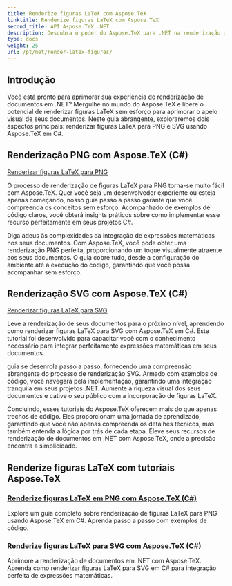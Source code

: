 ```yaml
---
title: Renderize figuras LaTeX com Aspose.TeX
linktitle: Renderize figuras LaTeX com Aspose.TeX
second_title: API Aspose.TeX .NET
description: Descubra o poder do Aspose.TeX para .NET na renderização de figuras LaTeX perfeitamente. Guias passo a passo, exemplos de código e muito mais para renderização de PNG e SVG em C#.
type: docs
weight: 25
url: /pt/net/render-latex-figures/
---
```

## Introdução

Você está pronto para aprimorar sua experiência de renderização de documentos em .NET? Mergulhe no mundo do Aspose.TeX e libere o potencial de renderizar figuras LaTeX sem esforço para aprimorar o apelo visual de seus documentos. Neste guia abrangente, exploraremos dois aspectos principais: renderizar figuras LaTeX para PNG e SVG usando Aspose.TeX em C#.

## Renderização PNG com Aspose.TeX (C#)

[Renderizar figuras LaTeX para PNG](./png-latex-figure-renderer-csharp/)

O processo de renderização de figuras LaTeX para PNG torna-se muito fácil com Aspose.TeX. Quer você seja um desenvolvedor experiente ou esteja apenas começando, nosso guia passo a passo garante que você compreenda os conceitos sem esforço. Acompanhado de exemplos de código claros, você obterá insights práticos sobre como implementar esse recurso perfeitamente em seus projetos C#.

Diga adeus às complexidades da integração de expressões matemáticas nos seus documentos. Com Aspose.TeX, você pode obter uma renderização PNG perfeita, proporcionando um toque visualmente atraente aos seus documentos. O guia cobre tudo, desde a configuração do ambiente até a execução do código, garantindo que você possa acompanhar sem esforço.

## Renderização SVG com Aspose.TeX (C#)

[Renderizar figuras LaTeX para SVG](./svg-latex-figure-renderer-csharp/)

Leve a renderização de seus documentos para o próximo nível, aprendendo como renderizar figuras LaTeX para SVG com Aspose.TeX em C#. Este tutorial foi desenvolvido para capacitar você com o conhecimento necessário para integrar perfeitamente expressões matemáticas em seus documentos.

guia se desenrola passo a passo, fornecendo uma compreensão abrangente do processo de renderização SVG. Armado com exemplos de código, você navegará pela implementação, garantindo uma integração tranquila em seus projetos .NET. Aumente a riqueza visual dos seus documentos e cative o seu público com a incorporação de figuras LaTeX.

Concluindo, esses tutoriais do Aspose.TeX oferecem mais do que apenas trechos de código. Eles proporcionam uma jornada de aprendizado, garantindo que você não apenas compreenda os detalhes técnicos, mas também entenda a lógica por trás de cada etapa. Eleve seus recursos de renderização de documentos em .NET com Aspose.TeX, onde a precisão encontra a simplicidade.
## Renderize figuras LaTeX com tutoriais Aspose.TeX
### [Renderize figuras LaTeX em PNG com Aspose.TeX (C#)](./png-latex-figure-renderer-csharp/)
Explore um guia completo sobre renderização de figuras LaTeX para PNG usando Aspose.TeX em C#. Aprenda passo a passo com exemplos de código.
### [Renderize figuras LaTeX para SVG com Aspose.TeX (C#)](./svg-latex-figure-renderer-csharp/)
Aprimore a renderização de documentos em .NET com Aspose.TeX. Aprenda como renderizar figuras LaTeX para SVG em C# para integração perfeita de expressões matemáticas.